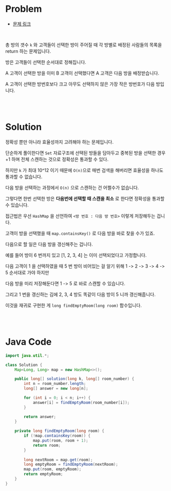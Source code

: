 # Problem

- [문제 링크](https://programmers.co.kr/learn/courses/30/lessons/64063)

<br>

총 방의 갯수 `k` 와 고객들이 선택한 방이 주어질 때 각 방별로 배정된 사람들의 목록을 return 하는 문제입니다.

방은 고객들이 선택한 순서대로 정해집니다.

A 고객이 선택한 방을 이미 B 고객이 선택했다면 A 고객은 다음 방을 배정받습니다.

A 고객이 선택한 방번호보다 크고 아무도 선택하지 않은 가장 작은 방번호가 다음 방입니다.

<br><br>

# Solution

정확성 뿐만 아니라 효율성까지 고려해야 하는 문제입니다.

단순하게 풀이한다면 `Set` 자료구조에 선택된 방들을 담아두고 중복된 방을 선택한 경우 +1 하며 전체 스캔하는 것으로 정확성은 통과할 수 있다.

하지만 `k` 가 최대 10^12 이기 때문에 `O(n)`으로 매번 검색을 해버리면 효율성을 하나도 통과할 수 없습니다.

다음 방을 선택하는 과정에서 `O(n)` 으로 스캔하는 건 어쩔수가 없습니다.

그렇다면 한번 선택한 방은 __다음번에 선택할 때 스캔을 최소__ 로 한다면 정확성을 통과할 수 있습니다.

접근법은 우선 `HashMap` 을 선언하여 `<방 번호 : 다음 방 번호>` 이렇게 저장해두는 겁니다.

고객이 방을 선택했을 때 `map.containsKey()` 로 다음 방을 바로 찾을 수가 있죠.

다음으로 할 일은 다음 방을 갱신해주는 겁니다.

예를 들어 방이 6 번까지 있고 [1, 2, 3, 4] 는 이미 선택되었다고 가정합니다.

다음 고객이 1 을 선택하였을 때 5 번 방이 비어있는 걸 알기 위해 1 -> 2 -> 3 -> 4 -> 5 순서대로 가야 하지만

다음 방을 미리 저장해둔다면 1 -> 5 로 바로 스캔할 수 있습니다.

그리고 1 번을 갱신하는 김에 2, 3, 4 방도 똑같이 다음 방이 5 니까 갱신해줍니다.

이것을 재귀로 구현한 게 `long findEmptyRoom(long room)` 함수입니다.

<br><br>

# Java Code

```java
import java.util.*;

class Solution {
    Map<Long, Long> map = new HashMap<>();

    public long[] solution(long k, long[] room_number) {
        int n = room_number.length;
        long[] answer = new long[n];

        for (int i = 0; i < n; i++) {
            answer[i] = findEmptyRoom(room_number[i]);
        }

        return answer;
    }
    
    private long findEmptyRoom(long room) {
        if (!map.containsKey(room)) {
            map.put(room, room + 1);
            return room;
        }
        
        long nextRoom = map.get(room);
        long emptyRoom = findEmptyRoom(nextRoom);
        map.put(room, emptyRoom);
        return emptyRoom;
    }
}
```
